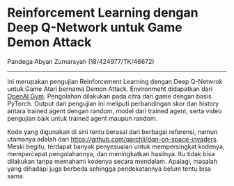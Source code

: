 # Reinforcement Learning dengan Deep Q-Network untuk Game Demon Attack

Pandega Abyan Zumarsyah (18/424977/TK/46672)

---

Ini merupakan pengujian Reinforcement Learning dengan Deep Q-Netwrok untuk Game Atari bernama Demon Attack. Environment didapatkan dari [OpenAI Gym](https://gym.openai.com/envs/#atari). Pengolahan dilakukan pada citra dari game dengan basis PyTorch. Output dari pengujian ini meliputi perbandingan skor dan history antara trained agent dengan random, model dari trained agent, serta video pengujian baik untuk trained agent maupun random. 

Kode yang digunakan di sini tentu berasal dari berbagai referensi, namun utamanya adalah dari https://github.com/qarchli/dqn-on-space-invaders. Meski begitu, terdapat banyak penyesuaian untuk mempersingkat kodenya, mempercepat pengolahannya, dan meningkatkan hasilnya. Itu tidak bisa dilakukan tanpa memahami kodenya secara mendalam. Apalagi, masalah yang dihadapi juga berbeda sehingga pendekatannya belum tentu bisa sama. 
